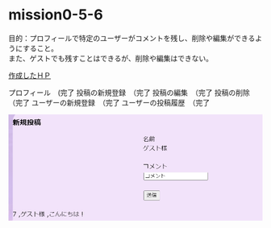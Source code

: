 # mission0-5-6

目的：プロフィールで特定のユーザーがコメントを残し、削除や編集ができるようにすること。<BR>
また、ゲストでも残すことはできるが、削除や編集はできない。

[作成したＨＰ](https://greenmink11.sakura.ne.jp/TECH-BASE_mission6/mission0+5+6/myprofile.php)

プロフィール　(完了
投稿の新規登録　（完了
投稿の編集　（完了
投稿の削除　（完了
ユーザーの新規登録　（完了
ユーザーの投稿履歴　（完了

![photo](mission0+5+6\ゲスト登録前.png)






